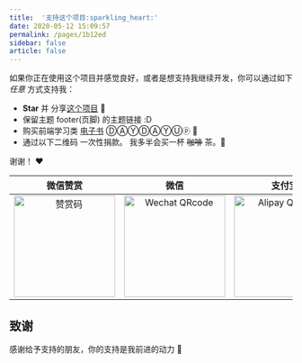 ```yaml
---
title:  '支持这个项目:sparkling_heart:'
date: 2020-05-12 15:09:57
permalink: /pages/1b12ed
sidebar: false
article: false
---
```


如果你正在使用这个项目并感觉良好，或者是想支持我继续开发，你可以通过如下*任意* 方式支持我：

- **Star** 并 分享[这个项目](https://github.com/xugaoyi/vuepress-theme-vdoing) :rocket:
- 保留主题 footer(页脚) 的主题链接 :D
- 购买前端学习类 [电子书](https://github.com/xugaoyi/blog-gitalk-comment/issues/57) ⒹⒶⓎⒹⒶⓎⓊⓟ 💯
- 通过以下二维码 一次性捐款。 我多半会买一杯 ~~咖啡~~ 茶。:tea:

谢谢！ :heart:

| 微信赞赏 | 微信 | 支付宝 |
| :---: | :---: | :---: |
| <img src="https://cdn.jsdelivr.net/gh/xugaoyi/image_store/blog/20200523131533.jpg" alt="赞赏码" width=180> | <img src="https://cdn.jsdelivr.net/gh/xugaoyi/image_store/blog/20200410113708.jpg" alt="Wechat QRcode" width=180>| <img src="https://cdn.jsdelivr.net/gh/xugaoyi/image_store/blog/20200410113707.jpg" alt="Alipay QRcode" width=180> |

## 致谢
感谢给予支持的朋友，你的支持是我前进的动力 🎉
